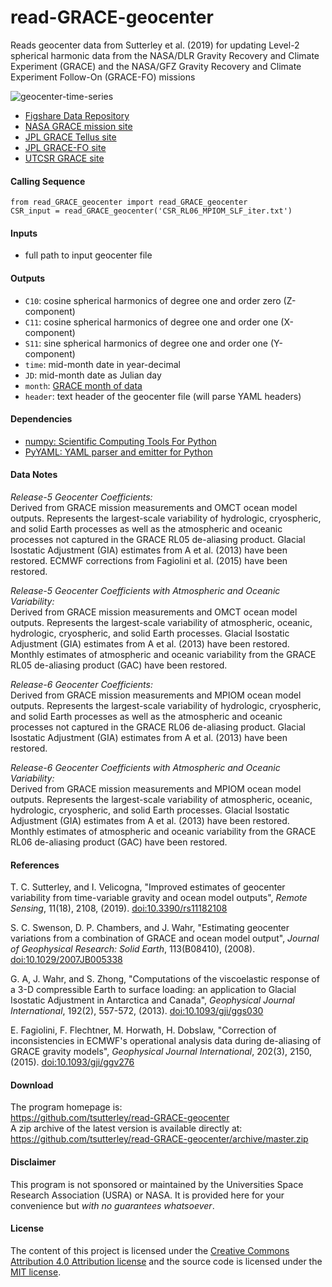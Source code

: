 read-GRACE-geocenter
====================

Reads geocenter data from Sutterley et al. (2019) for updating Level-2 spherical
harmonic data from the NASA/DLR Gravity Recovery and Climate Experiment
(GRACE) and the NASA/GFZ Gravity Recovery and Climate Experiment Follow-On
(GRACE-FO) missions  

![geocenter-time-series](https://tsutterley.github.io/references/Sutterley-2019bx.png)

- [Figshare Data Repository](https://doi.org/10.6084/m9.figshare.7388540)  
- [NASA GRACE mission site](http://www.nasa.gov/mission_pages/Grace/index.html)  
- [JPL GRACE Tellus site](http://grace.jpl.nasa.gov/)  
- [JPL GRACE-FO site](https://gracefo.jpl.nasa.gov/)
- [UTCSR GRACE site](http://www.csr.utexas.edu/grace/)  

#### Calling Sequence
```
from read_GRACE_geocenter import read_GRACE_geocenter
CSR_input = read_GRACE_geocenter('CSR_RL06_MPIOM_SLF_iter.txt')
```
#### Inputs
 - full path to input geocenter file  

#### Outputs
 - `C10`: cosine spherical harmonics of degree one and order zero (Z-component)
 - `C11`: cosine spherical harmonics of degree one and order one (X-component)
 - `S11`: sine spherical harmonics of degree one and order one (Y-component)
 - `time`: mid-month date in year-decimal  
 - `JD`:  mid-month date as Julian day  
 - `month`: [GRACE month of data](https://tsutterley.github.io/data/GRACE-Months.html)  
 - `header`: text header of the geocenter file (will parse YAML headers)  

#### Dependencies
 - [numpy: Scientific Computing Tools For Python](https://numpy.org)  
 - [PyYAML: YAML parser and emitter for Python](https://github.com/yaml/pyyaml)  

#### Data Notes

*Release-5 Geocenter Coefficients:*  
Derived from GRACE mission measurements and OMCT ocean model outputs.
Represents the largest-scale variability of hydrologic, cryospheric, and solid
Earth processes as well as the atmospheric and oceanic processes not captured
in the GRACE RL05 de-aliasing product.  Glacial Isostatic Adjustment (GIA)
estimates from A et al. (2013) have been restored.  ECMWF corrections from
Fagiolini et al. (2015) have been restored.  

*Release-5 Geocenter Coefficients with Atmospheric and Oceanic Variability:*  
Derived from GRACE mission measurements and OMCT ocean model outputs.
Represents the largest-scale variability of atmospheric, oceanic, hydrologic,
cryospheric, and solid Earth processes.  Glacial Isostatic Adjustment (GIA)
estimates from A et al. (2013) have been restored.  Monthly estimates of
atmospheric and oceanic variability from the GRACE RL05 de-aliasing product
(GAC) have been restored.  

*Release-6 Geocenter Coefficients:*  
Derived from GRACE mission measurements and MPIOM ocean model outputs.
Represents the largest-scale variability of hydrologic, cryospheric, and solid
Earth processes as well as the atmospheric and oceanic processes not captured
in the GRACE RL06 de-aliasing product.  Glacial Isostatic Adjustment (GIA)
estimates from A et al. (2013) have been restored.  

*Release-6 Geocenter Coefficients with Atmospheric and Oceanic Variability:*  
Derived from GRACE mission measurements and MPIOM ocean model outputs.
Represents the largest-scale variability of atmospheric, oceanic, hydrologic,
cryospheric, and solid Earth processes.  Glacial Isostatic Adjustment (GIA)
estimates from A et al. (2013) have been restored.  Monthly estimates of
atmospheric and oceanic variability from the GRACE RL06 de-aliasing product
(GAC) have been restored.  

#### References
T. C. Sutterley, and I. Velicogna, "Improved estimates of geocenter variability
from time-variable gravity and ocean model outputs", *Remote Sensing*,
11(18), 2108, (2019). [doi:10.3390/rs11182108](https://doi.org/10.3390/rs11182108)  

S. C. Swenson, D. P. Chambers, and J. Wahr, "Estimating geocenter variations
from a combination of GRACE and ocean model output", *Journal of Geophysical
Research: Solid Earth*, 113(B08410), (2008).
[doi:10.1029/2007JB005338](https://doi.org/10.1029/2007JB005338)  

G. A, J. Wahr, and S. Zhong, "Computations of the viscoelastic response of a
3-D compressible Earth to surface loading: an application to Glacial Isostatic
Adjustment in Antarctica and Canada", *Geophysical Journal International*,
192(2), 557-572, (2013). [doi:10.1093/gji/ggs030](https://doi.org/10.1093/gji/ggs030)  

E. Fagiolini, F. Flechtner, M. Horwath, H. Dobslaw, "Correction of
inconsistencies in ECMWF's operational analysis data during de-aliasing of
GRACE gravity models", *Geophysical Journal International*, 202(3), 2150,
(2015). [doi:10.1093/gji/ggv276](https://doi.org/10.1093/gji/ggv276)  

#### Download
The program homepage is:   
https://github.com/tsutterley/read-GRACE-geocenter   
A zip archive of the latest version is available directly at:    
https://github.com/tsutterley/read-GRACE-geocenter/archive/master.zip  

#### Disclaimer  
This program is not sponsored or maintained by the Universities Space Research Association (USRA) or NASA.  It is provided here for your convenience but _with no guarantees whatsoever_.  

#### License
The content of this project is licensed under the [Creative Commons Attribution 4.0 Attribution license](https://creativecommons.org/licenses/by/4.0/) and the source code is licensed under the [MIT license](LICENSE).  
